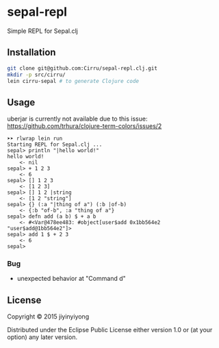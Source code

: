 
# sepal-repl

Simple REPL for Sepal.clj

## Installation

```bash
git clone git@github.com:Cirru/sepal-repl.clj.git
mkdir -p src/cirru/
lein cirru-sepal # to generate Clojure code
```

## Usage

uberjar is currently not available due to this issue:
https://github.com/trhura/clojure-term-colors/issues/2

```text
➤➤ rlwrap lein run
Starting REPL for Sepal.clj ...
sepal> println "|hello world!"
hello world!
    <- nil
sepal> + 1 2 3
    <- 6
sepal> [] 1 2 3
    <- [1 2 3]
sepal> [] 1 2 |string
    <- [1 2 "string"]
sepal> {} (:a "|thing of a") (:b |of-b)
    <- {:b "of-b", :a "thing of a"}
sepal> defn add (a b) $ + a b
    <- #<Var@478ee483: #object[user$add 0x1bb564e2 "user$add@1bb564e2"]>
sepal> add 1 $ + 2 3
    <- 6
sepal>
```

### Bug

* unexpected behavior at "Command d"

## License

Copyright © 2015 jiyinyiyong

Distributed under the Eclipse Public License either version 1.0 or (at
your option) any later version.
